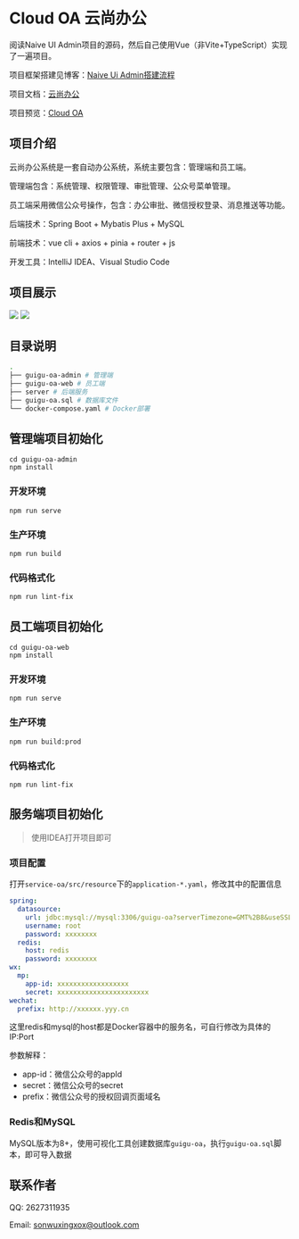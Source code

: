 # Cloud OA 云尚办公

阅读Naive UI Admin项目的源码，然后自己使用Vue（非Vite+TypeScript）实现了一遍项目。

项目框架搭建见博客：<a href="https://sx-code.github.io/wiki/adminpro/01_introduce/index.html" target="_blank">Naive Ui Admin搭建流程</a>

项目文档：<a href="https://sx-code.github.io/wiki/cloudoa/01_introduce/index.html" target="_blank">云尚办公</a>

项目预览：<a href="http://8.130.38.57:82/cloud-oa-admin/" target="_blank">Cloud OA</a>

## 项目介绍

云尚办公系统是一套自动办公系统，系统主要包含：管理端和员工端。

管理端包含：系统管理、权限管理、审批管理、公众号菜单管理。

员工端采用微信公众号操作，包含：办公审批、微信授权登录、消息推送等功能。

后端技术：Spring Boot + Mybatis Plus + MySQL

前端技术：vue cli + axios + pinia + router + js

开发工具：IntelliJ IDEA、Visual Studio Code

## 项目展示
<img src="https://gcore.jsdelivr.net/gh/sx-code/tuchuang@main/cloudoa/guigu-oa-admin.png" />
<img src="https://gcore.jsdelivr.net/gh/sx-code/tuchuang@master/cloudoa/guigu-oa-web.png" />

## 目录说明

```bash
.
├── guigu-oa-admin # 管理端
├── guigu-oa-web # 员工端
├── server # 后端服务
├── guigu-oa.sql # 数据库文件
└── docker-compose.yaml # Docker部署
```

## 管理端项目初始化
```
cd guigu-oa-admin
npm install
```

### 开发环境
```
npm run serve
```

### 生产环境
```
npm run build
```

### 代码格式化
```
npm run lint-fix
```

## 员工端项目初始化
```
cd guigu-oa-web
npm install
```

### 开发环境
```
npm run serve
```

### 生产环境
```
npm run build:prod
```

### 代码格式化
```
npm run lint-fix
```

## 服务端项目初始化
> 使用IDEA打开项目即可
### 项目配置
打开`service-oa/src/resource`下的`application-*.yaml`，修改其中的配置信息

```yaml
spring:
  datasource:
  	url: jdbc:mysql://mysql:3306/guigu-oa?serverTimezone=GMT%2B8&useSSL=false&characterEncoding=utf-8
    username: root
    password: xxxxxxxx
  redis:
    host: redis
    password: xxxxxxxx
wx:
  mp:
    app-id: xxxxxxxxxxxxxxxxxx
    secret: xxxxxxxxxxxxxxxxxxxxxxx
wechat:
  prefix: http://xxxxxx.yyy.cn

```
这里redis和mysql的host都是Docker容器中的服务名，可自行修改为具体的IP:Port

参数解释：
- app-id：微信公众号的appId
- secret：微信公众号的secret
- prefix：微信公众号的授权回调页面域名

### Redis和MySQL
MySQL版本为8+，使用可视化工具创建数据库`guigu-oa`，执行`guigu-oa.sql`脚本，即可导入数据

## 联系作者

QQ: 2627311935

Email: sonwuxingxox@outlook.com
